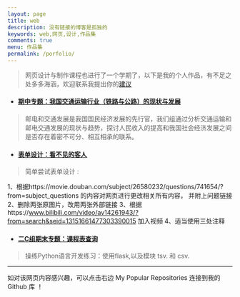 ```yaml
---
layout: page
title: web
description: 没有链接的博客是孤独的
keywords: web,网页,设计,作品集
comments: true
menu: 作品集
permalink: /porfolio/
---
```


> 网页设计与制作课程也进行了一个学期了，以下是我的个人作品，有不足之处多多海涵，欢迎联系我提出你的[建议](https://bingxin70aa.github.io//about/.)
 
 
- ####  [期中专题：我国交通运输行业（铁路与公路）的现状与发展](https://bingxin70aa.github.io/Agroup/)
> 邮电和交通发展是我国国民经济发展的先行官，我们组通过分析交通运输和邮电交通发展的现状与趋势，探讨人民收入的提高和我国社会经济发展之间是否存在着密不可分、相互相承的联系。

- ####  [表单设计：看不见的客人](https://bingxin70aa.github.io/The-Invisible-Guest/)
 > 简单尝试表单设计 :

1、根据https://movie.douban.com/subject/26580232/questions/741654/?from=subject_questions 的内容对网页进行更改相关所有内容， 并附上问题链接
2、删除两张原图片，改用两张外部链接
3、根据https://www.bilibili.com/video/av14261943/?from=search&seid=13151661477303390015 加入视频
4、适当使用三处注释

- ####  [二C组期末专题：课程表查询](https://github.com/hujingyin/repo-C-)
> 操练Python语言开发练习：使用flask,以及模块 tsv. 和 csv.
  
--------------------------------  

如对该网页内容感兴趣，可以点击右边 My Popular Repositories 连接到我的 Github 库 ！

